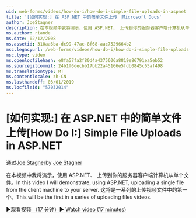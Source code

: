 ```yaml
---
uid: web-forms/videos/how-do-i/how-do-i-simple-file-uploads-in-aspnet
title: '[如何实现:] 在 ASP.NET 中的简单文件上传 |Microsoft Docs'
author: JoeStagner
description: 在本视频中我将演示，使用 ASP.NET、 上传到你的服务器客户端计算机从单个文件。 这将是一系列的上传中的第一个...
ms.author: riande
ms.date: 02/12/2008
ms.assetid: 310aa6ba-dc99-47ac-8f68-aac7529664b2
msc.legacyurl: /web-forms/videos/how-do-i/how-do-i-simple-file-uploads-in-aspnet
msc.type: video
ms.openlocfilehash: e8fa57fa2f80d4a4375606a8819e86791ea5eb52
ms.sourcegitcommit: 24b1f6decbb17bb22a45166e5fdb0845c65af498
ms.translationtype: MT
ms.contentlocale: zh-CN
ms.lasthandoff: 03/01/2019
ms.locfileid: "57032014"
---
```

<a name="how-do-i--simple-file-uploads-in-aspnet"></a><span data-ttu-id="e0955-104">[如何实现:] 在 ASP.NET 中的简单文件上传</span><span class="sxs-lookup"><span data-stu-id="e0955-104">[How Do I:]  Simple File Uploads in ASP.NET</span></span>
====================
<span data-ttu-id="e0955-105">通过[Joe Stagner](https://github.com/JoeStagner)</span><span class="sxs-lookup"><span data-stu-id="e0955-105">by [Joe Stagner](https://github.com/JoeStagner)</span></span>

<span data-ttu-id="e0955-106">在本视频中我将演示，使用 ASP.NET、 上传到你的服务器客户端计算机从单个文件。</span><span class="sxs-lookup"><span data-stu-id="e0955-106">In this video I will demonstrate, using ASP.NET, uploading a single file from the client machine to your server.</span></span> <span data-ttu-id="e0955-107">这将是一系列的上传视频文件中的第一个。</span><span class="sxs-lookup"><span data-stu-id="e0955-107">This will be the first in a series of uploading files videos.</span></span>

[<span data-ttu-id="e0955-108">&#9654;观看视频 （17 分钟）</span><span class="sxs-lookup"><span data-stu-id="e0955-108">&#9654; Watch video (17 minutes)</span></span>](https://channel9.msdn.com/Blogs/ASP-NET-Site-Videos/how-do-i-simple-file-uploads-in-aspnet)
